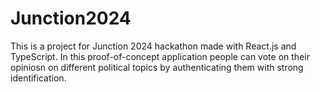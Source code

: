 # Junction2024

This is a project for Junction 2024 hackathon made with React.js and TypeScript. In this proof-of-concept application people can vote on their opiniosn on different political topics by authenticating them with strong identification.